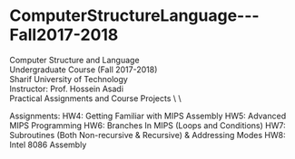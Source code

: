 # ComputerStructureLanguage---Fall2017-2018 
Computer Structure and Language\
Undergraduate Course (Fall 2017-2018)\
Sharif University of Technology\
Instructor: Prof. Hossein Asadi\
Practical Assignments and Course Projects \ \


Assignments:
	HW4: Getting Familiar with MIPS Assembly
	HW5: Advanced MIPS Programming
	HW6: Branches In MIPS (Loops and Conditions)
	HW7: Subroutines (Both Non-recursive & Recursive) & Addressing Modes
	HW8: Intel 8086 Assembly